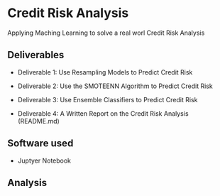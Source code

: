 # Credit Risk Analysis
Applying Maching Learning to solve a real worl Credit Risk Analysis

## Deliverables 

- Deliverable 1: Use Resampling Models to Predict Credit Risk

- Deliverable 2: Use the SMOTEENN Algorithm to Predict Credit Risk

- Deliverable 3: Use Ensemble Classifiers to Predict Credit Risk

- Deliverable 4: A Written Report on the Credit Risk Analysis (README.md)

## Software used

- Juptyer Notebook

## Analysis

